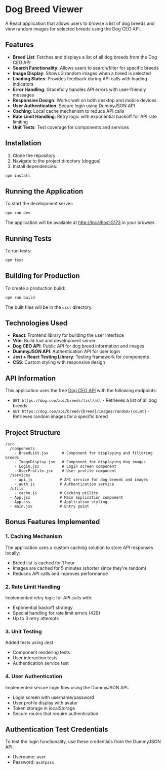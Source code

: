 # Dog Breed Viewer

A React application that allows users to browse a list of dog breeds and view random images for selected breeds using the Dog CEO API.

## Features

- **Breed List**: Fetches and displays a list of all dog breeds from the Dog CEO API
- **Search Functionality**: Allows users to search/filter for specific breeds
- **Image Display**: Shows 3 random images when a breed is selected
- **Loading States**: Provides feedback during API calls with loading indicators
- **Error Handling**: Gracefully handles API errors with user-friendly messages
- **Responsive Design**: Works well on both desktop and mobile devices
- **User Authentication**: Secure login using DummyJSON API
- **Caching**: Local cache mechanism to reduce API calls
- **Rate Limit Handling**: Retry logic with exponential backoff for API rate limiting
- **Unit Tests**: Test coverage for components and services

## Installation

1. Clone the repository
2. Navigate to the project directory (doggos)
3. Install dependencies:

```bash
npm install
```

## Running the Application

To start the development server:

```bash
npm run dev
```

The application will be available at [http://localhost:5173](http://localhost:5173) in your browser.

## Running Tests

To run tests:

```bash
npm test
```

## Building for Production

To create a production build:

```bash
npm run build
```

The built files will be in the `dist` directory.

## Technologies Used

- **React**: Frontend library for building the user interface
- **Vite**: Build tool and development server
- **Dog CEO API**: Public API for dog breed information and images
- **DummyJSON API**: Authentication API for user login
- **Jest + React Testing Library**: Testing framework for components
- **CSS**: Custom styling with responsive design

## API Information

This application uses the free [Dog CEO API](https://dog.ceo/dog-api/) with the following endpoints:

- `GET https://dog.ceo/api/breeds/list/all` - Retrieves a list of all dog breeds
- `GET https://dog.ceo/api/breed/{breed}/images/random/{count}` - Retrieves random images for a specific breed

## Project Structure

```
/src
  /components
    - BreedList.jsx      # Component for displaying and filtering breeds
    - ImageDisplay.jsx   # Component for displaying dog images
    - Login.jsx          # Login screen component
    - UserProfile.jsx    # User profile component
  /services
    - api.js            # API service for dog breeds and images
    - auth.js           # Authentication service
  /utils
    - cache.js          # Caching utility
  - App.jsx             # Main application component
  - App.css             # Application styling
  - main.jsx            # Entry point
```

## Bonus Features Implemented

### 1. Caching Mechanism
The application uses a custom caching solution to store API responses locally:
- Breed list is cached for 1 hour
- Images are cached for 5 minutes (shorter since they're random)
- Reduces API calls and improves performance

### 2. Rate Limit Handling
Implemented retry logic for API calls with:
- Exponential backoff strategy
- Special handling for rate limit errors (429)
- Up to 3 retry attempts

### 3. Unit Testing
Added tests using Jest
- Component rendering tests
- User interaction tests
- Authentication service test

### 4. User Authentication
Implemented secure login flow using the DummyJSON API:
- Login screen with username/password
- User profile display with avatar
- Token storage in localStorage
- Secure routes that require authentication

## Authentication Test Credentials

To test the login functionality, use these credentials from the DummyJSON API:
- Username: `avat`
- Password: `avatpass`
